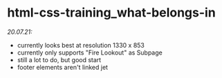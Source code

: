 # html-css-training_what-belongs-in

*20.07.21:*

- currently looks best at resolution 1330 x 853
- currently only supports "Fire Lookout" as Subpage
- still a lot to do, but good start 
- footer elements aren't linked jet
